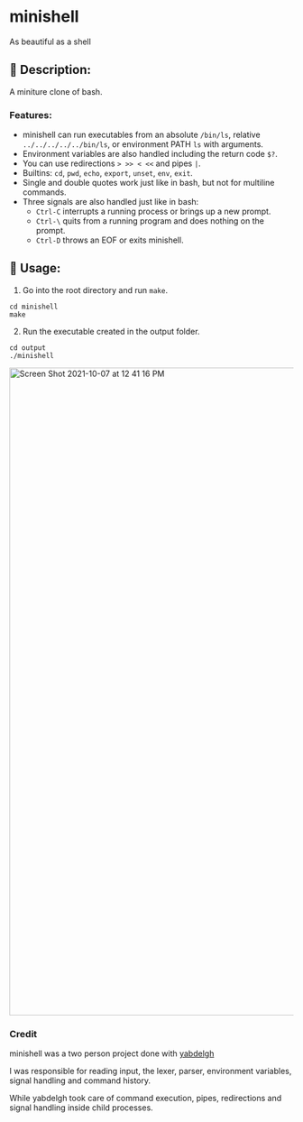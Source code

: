 # minishell
As beautiful as a shell

## 🧐 Description:
A miniture clone of bash.

### Features:
- minishell can run executables from an absolute `/bin/ls`, relative `../../../../../bin/ls`, or environment PATH `ls` with arguments.
- Environment variables are also handled including the return code `$?`.
- You can use redirections `> >> < <<` and pipes `|`.
- Builtins: `cd`, `pwd`, `echo`, `export`, `unset`, `env`, `exit`.
- Single and double quotes work just like in bash, but not for multiline commands.
- Three signals are also handled just like in bash:
  - `Ctrl-C` interrupts a running process or brings up a new prompt.
  - `Ctrl-\` quits from a running program and does nothing on the prompt.
  - `Ctrl-D` throws an EOF or exits minishell.

## 🔧 Usage:
1. Go into the root directory and run `make`.
```
cd minishell
make
```
2. Run the executable created in the output folder.
```
cd output
./minishell
```
<img width="1149" alt="Screen Shot 2021-10-07 at 12 41 16 PM" src="https://user-images.githubusercontent.com/58333462/136377318-c9cc52d2-a4ea-4170-96b7-470c172a1300.png">

### Credit
minishell was a two person project done with [yabdelgh](https://github.com/yabdelgh)

I was responsible for reading input, the lexer, parser, environment variables, signal handling and command history.

While yabdelgh took care of command execution, pipes, redirections and signal handling inside child processes.

